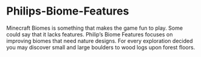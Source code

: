 # Philips-Biome-Features
Minecraft Biomes is something that makes the game fun to play. Some could say that it lacks features. Philip’s Biome Features focuses on improving biomes that need nature designs. For every exploration decided you may discover small and large boulders to wood logs upon forest floors.
